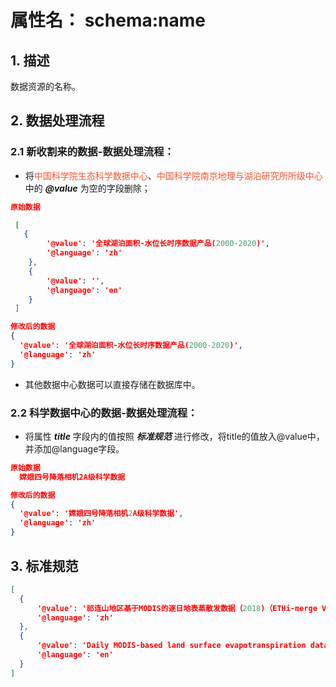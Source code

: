 # 属性名： schema:name

## 1. 描述
数据资源的名称。

## 2. 数据处理流程
### 2.1 新收割来的数据-数据处理流程：
  * 将<font color="#fc5531">中国科学院生态科学数据中心</font>、<font color="#fc5531">中国科学院南京地理与湖泊研究所所级中心</font>中的 ___@value___ 为空的字段删除；
```json
原始数据

 [
   {
        '@value': '全球湖泊面积-水位长时序数据产品(2000-2020)', 
        '@language': 'zh'
    },
   	{
        '@value': '', 
        '@language': 'en'
    }
 ] 
``` 

```json
修改后的数据
{
  '@value': '全球湖泊面积-水位长时序数据产品(2000-2020)', 
  '@language': 'zh'
} 
``` 
  * 其他数据中心数据可以直接存储在数据库中。

### 2.2 科学数据中心的数据-数据处理流程：
  * 将属性 ___title___ 字段内的值按照 ___标准规范___ 进行修改，将title的值放入@value中，并添加@language字段。

```json
原始数据
  嫦娥四号降落相机2A级科学数据
``` 
```json
修改后的数据
{
  '@value': '嫦娥四号降落相机2A级科学数据', 
  '@language': 'zh'
} 
``` 

## 3. 标准规范
```json
[
  {
      '@value': '祁连山地区基于MODIS的逐日地表蒸散发数据（2018)（ETHi-merge V1）', 
      '@language': 'zh'
  },
  {
      '@value': 'Daily MODIS-based land surface evapotranspiration dataset in Qilian Mountain Area (ETHi-merge V1) (2018)', 
      '@language': 'en'
  }
]
``` 